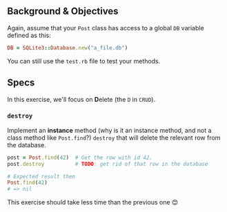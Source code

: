 ## Background & Objectives

Again, assume that your `Post` class has access to a global `DB` variable defined as this:

```ruby
DB = SQLite3::Database.new("a_file.db")
```

You can still use the `test.rb` file to test your methods.

## Specs

In this exercise, we'll focus on **D**elete (the `D` in `CRUD`).

### `destroy`

Implement an **instance** method (why is it an instance method, and not a class method like `Post.find`?) `destroy` that will delete the relevant row from the database.

```ruby
post = Post.find(42)  # Get the row with id 42.
post.destroy          # TODO: get rid of that row in the database

# Expected result then
Post.find(42)
# => nil
```

This exercise should take less time than the previous one 😊
